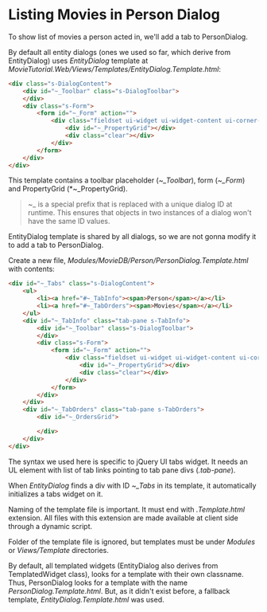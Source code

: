# Listing Movies in Person Dialog

To show list of movies a person acted in, we'll add a tab to PersonDialog.

By default all entity dialogs (ones we used so far, which derive from EntityDialog) uses *EntityDialog* template at *MovieTutorial.Web/Views/Templates/EntityDialog.Template.html*:

```html
<div class="s-DialogContent">
    <div id="~_Toolbar" class="s-DialogToolbar">
    </div>
    <div class="s-Form">
        <form id="~_Form" action="">
            <div class="fieldset ui-widget ui-widget-content ui-corner-all">
                <div id="~_PropertyGrid"></div>
                <div class="clear"></div>
            </div>
        </form> 
    </div>
</div>
```

This template contains a toolbar placeholder (*~_Toolbar*), form (*~_Form*) and PropertyGrid (*~_PropertyGrid).

> ~_ is a special prefix that is replaced with a unique dialog ID at runtime. This ensures that objects in two instances of a dialog won't have the same ID values.

EntityDialog template is shared by all dialogs, so we are not gonna modify it to add a tab to PersonDialog.

Create a new file, *Modules/MovieDB/Person/PersonDialog.Template.html* with contents:


```html
<div id="~_Tabs" class="s-DialogContent">
    <ul>
        <li><a href="#~_TabInfo"><span>Person</span></a></li>
        <li><a href="#~_TabOrders"><span>Movies</span></a></li>
    </ul>
    <div id="~_TabInfo" class="tab-pane s-TabInfo">
        <div id="~_Toolbar" class="s-DialogToolbar">
        </div>
        <div class="s-Form">
            <form id="~_Form" action="">
                <div class="fieldset ui-widget ui-widget-content ui-corner-all">
                    <div id="~_PropertyGrid"></div>
                    <div class="clear"></div>
                </div>
            </form>
        </div>
    </div>
    <div id="~_TabOrders" class="tab-pane s-TabOrders">
        <div id="~_OrdersGrid">

        </div>
    </div>
</div>
```

The syntax we used here is specific to jQuery UI tabs widget. It needs an UL element with list of tab links pointing to tab pane divs (*.tab-pane*).

When *EntityDialog* finds a div with ID *~_Tabs* in its template, it automatically initializes a tabs widget on it.

Naming of the template file is important. It must end with *.Template.html* extension. All files with this extension are made available at client side through a dynamic script.

Folder of the template file is ignored, but templates must be under *Modules* or *Views/Template* directories.

By default, all templated widgets (EntityDialog also derives from TemplatedWidget class), looks for a template with their own classname. Thus, PersonDialog looks for a template with the name *PersonDialog.Template.html*. But, as it didn't exist before, a fallback template, *EntityDialog.Template.html* was used.




